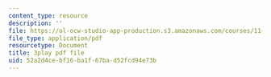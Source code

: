 ```yaml
---
content_type: resource
description: ''
file: https://ol-ocw-studio-app-production.s3.amazonaws.com/courses/11-384-malaysia-sustainable-cities-practicum-spring-2018/52a2d4cebf16ba1f67bad52fcd94e73b_AuSAXLGGnXU.pdf
file_type: application/pdf
resourcetype: Document
title: 3play pdf file
uid: 52a2d4ce-bf16-ba1f-67ba-d52fcd94e73b
---
```

